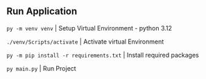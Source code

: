## Run Application

`py -m venv venv` | Setup Virtual Environment - python 3.12

`./venv/Scripts/activate` | Activate virtual Environment

`py -m pip install -r requirements.txt` | Install required packages

`py main.py` | Run Project